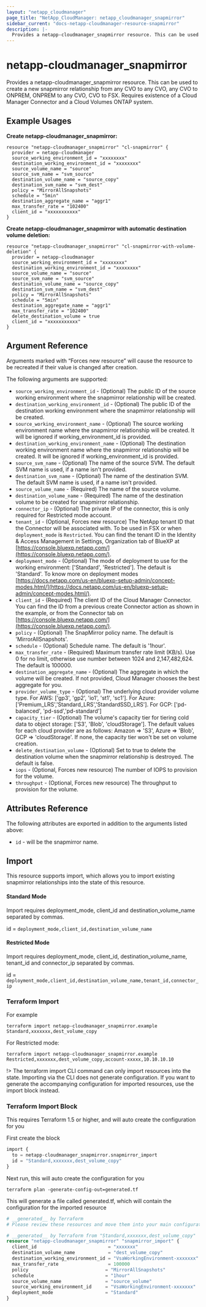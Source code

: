 ```yaml
---
layout: "netapp_cloudmanager"
page_title: "NetApp_CloudManager: netapp_cloudmanager_snapmirror"
sidebar_current: "docs-netapp-cloudmanager-resource-snapmirror"
description: |-
  Provides a netapp-cloudmanager_snapmirror resource. This can be used to create a new snapmirror relationship from any CVO to any CVO, any CVO to ONPREM, ONPREM to any CVO, CVO to FSX. Requires existence of a Cloud Manager Connector and a Cloud Volumes ONTAP system.
---
```


# netapp-cloudmanager_snapmirror

Provides a netapp-cloudmanager_snapmirror resource. This can be used to create a new snapmirror relationship from any CVO to any CVO, any CVO to ONPREM, ONPREM to any CVO, CVO to FSX. Requires existence of a Cloud Manager Connector and a Cloud Volumes ONTAP system.

## Example Usages

**Create netapp-cloudmanager_snapmirror:**

```
resource "netapp-cloudmanager_snapmirror" "cl-snapmirror" {
  provider = netapp-cloudmanager
  source_working_environment_id = "xxxxxxxx"
  destination_working_environment_id = "xxxxxxxx"
  source_volume_name = "source"
  source_svm_name = "svm_source"
  destination_volume_name = "source_copy"
  destination_svm_name = "svm_dest"
  policy = "MirrorAllSnapshots"
  schedule = "5min"
  destination_aggregate_name = "aggr1"
  max_transfer_rate = "102400"
  client_id = "xxxxxxxxxxx"
}
```

**Create netapp-cloudmanager_snapmirror with automatic destination volume deletion:**

```
resource "netapp-cloudmanager_snapmirror" "cl-snapmirror-with-volume-deletion" {
  provider = netapp-cloudmanager
  source_working_environment_id = "xxxxxxxx"
  destination_working_environment_id = "xxxxxxxx"
  source_volume_name = "source"
  source_svm_name = "svm_source"
  destination_volume_name = "source_copy"
  destination_svm_name = "svm_dest"
  policy = "MirrorAllSnapshots"
  schedule = "5min"
  destination_aggregate_name = "aggr1"
  max_transfer_rate = "102400"
  delete_destination_volume = true
  client_id = "xxxxxxxxxxx"
}
```

## Argument Reference

Arguments marked with “Forces new resource” will cause the resource to be recreated if their value is changed after creation.

The following arguments are supported:

* `source_working_environment_id` - (Optional) The public ID of the source working environment where the snapmirror relationship will be created.
* `destination_working_environment_id` - (Optional) The public ID of the destination working environment where the snapmirror relationship will be created.
* `source_working_environment_name` - (Optional) The source working environment name where the snapmirror relationship will be created. It will be ignored if working_environment_id is provided.
* `destination_working_environment_name` - (Optional) The destination working environment name where the snapmirror relationship will be created. It will be ignored if working_environment_id is provided.
* `source_svm_name` - (Optional) The name of the source SVM. The default SVM name is used, if a name isn't provided.
* `destination_svm_name` - (Optional) The name of the destination SVM. The default SVM name is used, if a name isn't provided.
* `source_volume_name` - (Required) The name of the source volume.
* `destination_volume_name` - (Required) The name of the destination volume to be created for snapmirror relationship.
* `connector_ip` - (Optional) The private IP of the connector, this is only required for Restricted mode account.
* `tenant_id` - (Optional, Forces new resource) The NetApp tenant ID that the Connector will be associated with. To be used in FSX or when `deployment_mode` is `Restricted`.  You can find the tenant ID in the Identity & Access Management in Settings, Organization tab of BlueXP at [https://console.bluexp.netapp.com/](https://console.bluexp.netapp.com/).
* `deployment_mode` - (Optional) The mode of deployment to use for the working environment: ['Standard', 'Restricted']. The default is 'Standard'. To know more on deployment modes [https://docs.netapp.com/us-en/bluexp-setup-admin/concept-modes.html/](https://docs.netapp.com/us-en/bluexp-setup-admin/concept-modes.html/).
* `client_id` - (Required) The client ID of the Cloud Manager Connector. You can find the ID from a previous create Connector action as shown in the example, or from the Connector tab on [https://console.bluexp.netapp.com/](https://console.bluexp.netapp.com/).
* `policy` - (Optional) The SnapMirror policy name. The default is 'MirrorAllSnapshots'.
* `schedule` - (Optional) Schedule name. The default is '1hour'.
* `max_transfer_rate` - (Required) Maximum transfer rate limit (KB/s). Use 0 for no limit, otherwise use number between 1024 and 2,147,482,624.  The default is 100000.
* `destination_aggregate_name` - (Optional) The aggregate in which the volume will be created. If not provided, Cloud Manager chooses the best aggregate for you.
* `provider_volume_type` - (Optional) The underlying cloud provider volume type. For AWS: ['gp3', 'gp2', 'io1', 'st1', 'sc1']. For Azure: ['Premium_LRS','Standard_LRS','StandardSSD_LRS']. For GCP: ['pd-balanced', 'pd-ssd','pd-standard']
* `capacity_tier` - (Optional) The volume's capacity tier for tiering cold data to object storage: ['S3', 'Blob', 'cloudStorage']. The default values for each cloud provider are as follows: Amazon => 'S3', Azure => 'Blob', GCP => 'cloudStorage'. If none, the capacity tier won't be set on volume creation.
* `delete_destination_volume` - (Optional) Set to true to delete the destination volume when the snapmirror relationship is destroyed. The default is false.
* `iops` - (Optional, Forces new resource) The number of IOPS to provision for the volume.
* `throughput` - (Optional, Forces new resource) The throughput to provision for the volume.

## Attributes Reference

The following attributes are exported in addition to the arguments listed above:

* `id` - will be the snapmirror name.

## Import

This resource supports import, which allows you to import existing snapmirror relationships into the state of this resource.

#### Standard Mode
Import requires deployment_mode, client_id and destination_volume_name separated by commas.

id = `deployment_mode,client_id,destination_volume_name`

#### Restricted Mode
Import requires deployment_mode, client_id, destination_volume_name, tenant_id and connector_ip separated by commas.

id = `deployment_mode,client_id,destination_volume_name,tenant_id,connector_ip`

### Terraform Import

For example

```shell
terraform import netapp-cloudmanager_snapmirror.example Standard,xxxxxxx,dest_volume_copy
```

For Restricted mode:

```shell
terraform import netapp-cloudmanager_snapmirror.example Restricted,xxxxxxx,dest_volume_copy,account-xxxxx,10.10.10.10
```

!> The terraform import CLI command can only import resources into the state. Importing via the CLI does not generate configuration. If you want to generate the accompanying configuration for imported resources, use the import block instead.

### Terraform Import Block

This requires Terraform 1.5 or higher, and will auto create the configuration for you

First create the block

```terraform
import {
  to = netapp-cloudmanager_snapmirror.snapmirror_import
  id = "Standard,xxxxxxx,dest_volume_copy"
}
```

Next run, this will auto create the configuration for you

```shell
terraform plan -generate-config-out=generated.tf
```

This will generate a file called generated.tf, which will contain the configuration for the imported resource

```terraform
# __generated__ by Terraform
# Please review these resources and move them into your main configuration files.

# __generated__ by Terraform from "Standard,xxxxxxx,dest_volume_copy"
resource "netapp-cloudmanager_snapmirror" "snapmirror_import" {
  client_id                          = "xxxxxxx"
  destination_volume_name            = "dest_volume_copy"
  destination_working_environment_id = "VsaWorkingEnvironment-xxxxxxx"
  max_transfer_rate                  = 100000
  policy                            = "MirrorAllSnapshots"
  schedule                          = "1hour"
  source_volume_name                = "source_volume"
  source_working_environment_id     = "VsaWorkingEnvironment-xxxxxxx"
  deployment_mode                   = "Standard"
}
```

